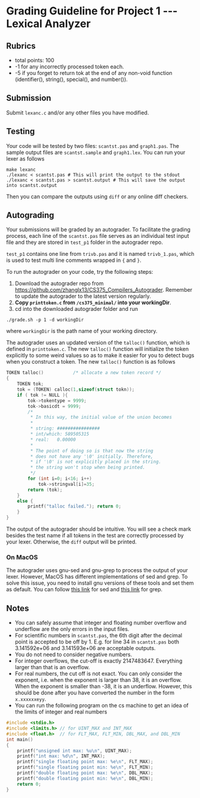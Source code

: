 # Grading Guideline for Project 1 --- Lexical Analyzer

## Rubrics

- total points: 100
- -1 for any incorrectly processed token each.
- -5 if you forget to return tok at the end of any non-void function (identifier(), 
string(), special(), and number()).

## Submission

Submit `lexanc.c` and/or any other files you have modified.

## Testing

Your code will be tested by two files: `scantst.pas` and `graph1.pas`.
The sample output files are `scantst.sample` and `graph1.lex`.
You can run your lexer as follows
```
make lexanc
./lexanc < scantst.pas # This will print the output to the stdout
./lexanc < scantst.pas > scantst.output # This will save the output into scantst.output
```
Then you can compare the outputs using `diff` or any online diff checkers.


## Autograding

Your submissions will be graded by an autograder.
To facilitate the grading process, each line of the `scantst.pas` file serves as
an individual test input file and they are stored in `test_p1` folder in the 
autograder repo.

`test_p1` contains one line from `trivb.pas` and it is named `trivb_1.pas`, 
which is used to test multi line comments wrapped in `{` and `}`.

To run the autograder on your code, try the following steps:

1. Download the autograder repo from https://github.com/zhanglx13/CS375_Compilers_Autograder.
   Remember to update the autograder to the latest version regularly. 
2. **Copy `printtoken.c` from `/cs375_minimal/` into your workingDir**.
3. cd into the downloaded autograder folder and run
```
./grade.sh -p 1 -d workingDir
```
where `workingDir` is the path name of your working directory.

The autograder uses an updated version of the `talloc()` function, which is defined
in `printtoken.c`.
The new `talloc()` function will initialize the token explicitly to some weird 
values so as to make it easier for you to detect bugs when you construct a token.
The new `talloc()` function is as follows
```c
TOKEN talloc()           /* allocate a new token record */
{ 
    TOKEN tok;
    tok = (TOKEN) calloc(1,sizeof(struct tokn));
    if ( tok != NULL ){
        tok->tokentype = 9999;
        tok->basicdt = 9999;
        /*
         * In this way, the initial value of the union becomes
         *
         * string: ################
         * int/which: 589505315
         * real:   0.00000
         *
         * The point of doing so is that now the string
         * does not have any '\0' initially. Therefore,
         * if '\0' is not explicitly placed in the string.
         * the string won't stop when being printed.
         */
        for (int i=0; i<16; i++)
            tok->stringval[i]=35;
        return (tok);
    }
    else {
        printf("talloc failed."); return 0;
    }
}
```

The output of the autograder should be intuitive.
You will see a check mark besides the test name if all tokens in the test are 
correctly processed by your lexer. 
Otherwise, the `diff` output will be printed.

### On MacOS

The autograder uses gnu-sed and gnu-grep to process the output of your lexer.
However, MacOS has different implementations of sed and grep.
To solve this issue, you need to install gnu versions of these tools and set them as default.
You can follow [this link](https://gist.github.com/andre3k1/e3a1a7133fded5de5a9ee99c87c6fa0d) for sed 
and [this link](https://apple.stackexchange.com/a/193300) for grep.

## Notes

- You can safely assume that integer and floating number overflow and underflow
are the only errors in the input files.
- For scientific numbers in `scantst.pas`, the 6th digit after the decimal point
is accepted to be off by 1. 
E.g. for line 34 in `scantst.pas` both 3.141592e+06 and 3.141593e+06 are acceptable
outputs.
- You do not need to consider negative numbers.
- For integer overflows, the cut-off is exactly 2147483647. 
Everything larger than that is an overflow.
- For real numbers, the cut off is not exact. 
You can only consider the exponent, i.e. when the exponent is larger than 38, 
it is an overflow. 
When the exponent is smaller than -38, it is an underflow. 
However, this should be done after you have converted the number in the form `x.xxxxxxeyy`.
- You can run the following program on the cs machine to get an idea of the limits 
of integer and real numbers
```c
#include <stdio.h>
#include <limits.h> // for UINT_MAX and INT_MAX
#include <float.h>  // for FLT_MAX, FLT_MIN, DBL_MAX, and DBL_MIN
int main()
{
    printf("unsigned int max: %u\n", UINT_MAX);
    printf("int max: %d\n", INT_MAX);
    printf("single floating point max: %e\n", FLT_MAX);
    printf("single floating point min: %e\n", FLT_MIN);
    printf("double floating point max: %e\n", DBL_MAX);
    printf("double floating point min: %e\n", DBL_MIN);
    return 0;
}
```
